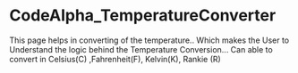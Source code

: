 # CodeAlpha_TemperatureConverter
This page helps in converting of the temperature.. Which makes the User to Understand  the logic behind the Temperature Conversion... Can able to convert in Celsius(C) ,Fahrenheit(F), Kelvin(K), Rankie (R)
